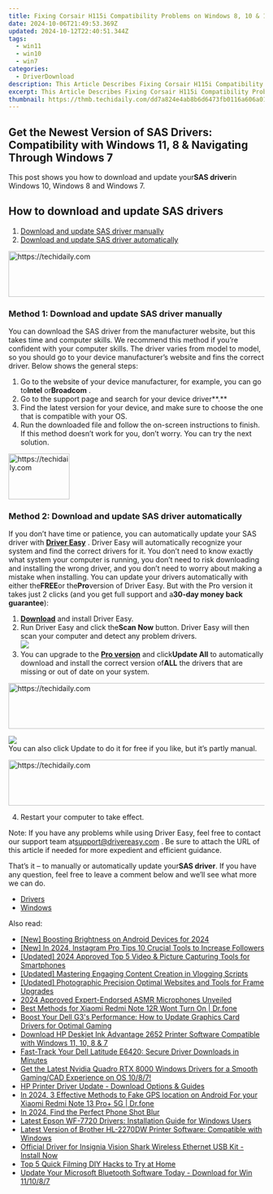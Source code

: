 ```yaml
---
title: Fixing Corsair H115i Compatibility Problems on Windows 8, 10 & 11 - Solutions Found
date: 2024-10-06T21:49:53.369Z
updated: 2024-10-12T22:40:51.344Z
tags:
  - win11
  - win10
  - win7
categories:
  - DriverDownload
description: This Article Describes Fixing Corsair H115i Compatibility Problems on Windows 8, 10 & 11 - Solutions Found
excerpt: This Article Describes Fixing Corsair H115i Compatibility Problems on Windows 8, 10 & 11 - Solutions Found
thumbnail: https://thmb.techidaily.com/dd7a824e4ab8b6d6473fb0116a606a013dd12f046dfa0556ebd9b84053509fd9.png
---
```


## Get the Newest Version of SAS Drivers: Compatibility with Windows 11, 8 & Navigating Through Windows 7

This post shows you how to download and update your**SAS driver**in Windows 10, Windows 8 and Windows 7.

## How to download and update SAS drivers

1. [Download and update SAS driver manually](https://tools.techidaily.com/drivereasy/download/)
2. [Download and update SAS driver automatically](https://tools.techidaily.com/drivereasy/download/)

<!-- affiliate ads begin -->
<a href="https://aligracehair.sjv.io/c/5597632/1997648/19272" target="_top" id="1997648">
  <img src="//a.impactradius-go.com/display-ad/19272-1997648" border="0" alt="https://techidaily.com" width="728" height="90"/>
</a>
<img height="0" width="0" src="https://aligracehair.sjv.io/i/5597632/1997648/19272" style="position:absolute;visibility:hidden;" border="0" />
<!-- affiliate ads end -->

### Method 1: Download and update SAS driver manually

You can download the SAS driver from the manufacturer website, but this takes time and computer skills. We recommend this method if you’re confident with your computer skills. The driver varies from model to model, so you should go to your device manufacturer’s website and fins the correct driver. Below shows the general steps:

1. Go to the website of your device manufacturer, for example, you can go to**Intel** or**Broadcom** .
2. Go to the support page and search for your device driver**.**
3. Find the latest version for your device, and make sure to choose the one that is compatible with your OS.
4. Run the downloaded file and follow the on-screen instructions to finish.
If this method doesn’t work for you, don’t worry. You can try the next solution.

<!-- affiliate ads begin -->
<a href="https://aligracehair.sjv.io/c/5597632/2135407/19272" target="_top" id="2135407">
  <img src="//a.impactradius-go.com/display-ad/19272-2135407" border="0" alt="https://techidaily.com" width="120" height="90"/>
</a>
<img height="0" width="0" src="https://aligracehair.sjv.io/i/5597632/2135407/19272" style="position:absolute;visibility:hidden;" border="0" />
<!-- affiliate ads end -->

### Method 2: Download and update SAS driver automatically

If you don’t have time or patience, you can automatically update your SAS driver with **[Driver Easy](https://tools.techidaily.com/drivereasy/download/)** . Driver Easy will automatically recognize your system and find the correct drivers for it. You don’t need to know exactly what system your computer is running, you don’t need to risk downloading and installing the wrong driver, and you don’t need to worry about making a mistake when installing. You can update your drivers automatically with either the**FREE**or the**Pro**version of Driver Easy. But with the Pro version it takes just 2 clicks (and you get full support and a**30-day money back guarantee**):

1. **[Download](https://tools.techidaily.com/drivereasy/download/)**  and install Driver Easy.
2. Run Driver Easy and click the**Scan Now** button. Driver Easy will then scan your computer and detect any problem drivers.  
![](https://images.drivereasy.com/wp-content/uploads/2018/11/img_5bf7b0d892a64.jpg)
3. You can upgrade to the **[Pro version](https://tools.techidaily.com/drivereasy/download/)**  and click**Update All** to automatically download and install the correct version of**ALL** the drivers that are missing or out of date on your system.  

<!-- affiliate ads begin -->
<a href="https://appsumo.8odi.net/c/5597632/2137378/7443" target="_top" id="2137378">
  <img src="//a.impactradius-go.com/display-ad/7443-2137378" border="0" alt="https://techidaily.com" width="600" height="90"/>
</a>
<img height="0" width="0" src="https://appsumo.8odi.net/i/5597632/2137378/7443" style="position:absolute;visibility:hidden;" border="0" />
<!-- affiliate ads end -->

![](https://images.drivereasy.com/wp-content/uploads/2018/11/img_5bf7b1ecbe979.jpg)  
 You can also click Update to do it for free if you like, but it’s partly manual.

<!-- affiliate ads begin -->
<a href="https://arkmc.pxf.io/c/5597632/352557/5172" target="_top" id="352557">
  <img src="//a.impactradius-go.com/display-ad/5172-352557" border="0" alt="https://techidaily.com" width="720" height="90"/>
</a>
<img height="0" width="0" src="https://arkmc.pxf.io/i/5597632/352557/5172" style="position:absolute;visibility:hidden;" border="0" />
<!-- affiliate ads end -->

4. Restart your computer to take effect.

 Note: If you have any problems while using Driver Easy, feel free to contact our support team at[support@drivereasy.com](https://tools.techidaily.com/drivereasy/download/) . Be sure to attach the URL of this article if needed for more expedient and efficient guidance.

 That’s it – to manually or automatically update your**SAS driver**. If you have any question, feel free to leave a comment below and we’ll see what more we can do.

* [Drivers](https://tools.techidaily.com/drivereasy/download/)
* [Windows](https://tools.techidaily.com/drivereasy/download/)

<ins class="adsbygoogle"
     style="display:block"
     data-ad-format="autorelaxed"
     data-ad-client="ca-pub-7571918770474297"
     data-ad-slot="1223367746"></ins>

<ins class="adsbygoogle"
     style="display:block"
     data-ad-client="ca-pub-7571918770474297"
     data-ad-slot="8358498916"
     data-ad-format="auto"
     data-full-width-responsive="true"></ins>

<span class="atpl-alsoreadstyle">Also read:</span>
<div><ul>
<li><a href="https://fox-http.techidaily.com/new-boosting-brightness-on-android-devices-for-2024/"><u>[New] Boosting Brightness on Android Devices for 2024</u></a></li>
<li><a href="https://instagram-videos.techidaily.com/new-in-2024-instagram-pro-tips-10-crucial-tools-to-increase-followers/"><u>[New] In 2024, Instagram Pro Tips 10 Crucial Tools to Increase Followers</u></a></li>
<li><a href="https://youtube-lab.techidaily.com/ed-2024-approved-top-5-video-and-picture-capturing-tools-for-smartphones/"><u>[Updated] 2024 Approved Top 5 Video & Picture Capturing Tools for Smartphones</u></a></li>
<li><a href="https://extra-approaches.techidaily.com/updated-mastering-engaging-content-creation-in-vlogging-scripts/"><u>[Updated] Mastering Engaging Content Creation in Vlogging Scripts</u></a></li>
<li><a href="https://extra-approaches.techidaily.com/updated-photographic-precision-optimal-websites-and-tools-for-frame-upgrades/"><u>[Updated] Photographic Precision Optimal Websites and Tools for Frame Upgrades</u></a></li>
<li><a href="https://youtube-tips.techidaily.com/approved-expert-endorsed-asmr-microphones-unveiled/"><u>2024 Approved Expert-Endorsed ASMR Microphones Unveiled</u></a></li>
<li><a href="https://howto.techidaily.com/best-methods-for-xiaomi-redmi-note-12r-wont-turn-on-drfone-by-drfone-fix-android-problems-fix-android-problems/"><u>Best Methods for Xiaomi Redmi Note 12R Wont Turn On | Dr.fone</u></a></li>
<li><a href="https://driver-download.techidaily.com/boost-your-dell-g3s-performance-how-to-update-graphics-card-drivers-for-optimal-gaming/"><u>Boost Your Dell G3's Performance: How to Update Graphics Card Drivers for Optimal Gaming</u></a></li>
<li><a href="https://driver-download.techidaily.com/download-hp-deskjet-ink-advantage-2652-printer-software-compatible-with-windows-11-10-8-and-7/"><u>Download HP Deskjet Ink Advantage 2652 Printer Software Compatible with Windows 11, 10, 8 & 7</u></a></li>
<li><a href="https://driver-download.techidaily.com/1722957036404-fast-track-your-dell-latitude-e6420-secure-driver-downloads-in-minutes/"><u>Fast-Track Your Dell Latitude E6420: Secure Driver Downloads in Minutes</u></a></li>
<li><a href="https://driver-download.techidaily.com/get-the-latest-nvidia-quadro-rtx-8000-windows-drivers-for-a-smooth-gamingcad-experience-on-os-1087/"><u>Get the Latest Nvidia Quadro RTX 8000 Windows Drivers for a Smooth Gaming/CAD Experience on OS 10/8/7!</u></a></li>
<li><a href="https://driver-download.techidaily.com/hp-printer-driver-update-download-options-and-guides/"><u>HP Printer Driver Update - Download Options & Guides</u></a></li>
<li><a href="https://android-location.techidaily.com/in-2024-3-effective-methods-to-fake-gps-location-on-android-for-your-xiaomi-redmi-note-13-proplus-5g-drfone-by-drfone-virtual/"><u>In 2024, 3 Effective Methods to Fake GPS location on Android For your Xiaomi Redmi Note 13 Pro+ 5G | Dr.fone</u></a></li>
<li><a href="https://fox-access.techidaily.com/in-2024-find-the-perfect-phone-shot-blur/"><u>In 2024, Find the Perfect Phone Shot Blur</u></a></li>
<li><a href="https://driver-download.techidaily.com/latest-epson-wf-7720-drivers-installation-guide-for-windows-users/"><u>Latest Epson WF-7720 Drivers: Installation Guide for Windows Users</u></a></li>
<li><a href="https://driver-download.techidaily.com/latest-version-of-brother-hl-2270dw-printer-software-compatible-with-windows/"><u>Latest Version of Brother HL-2270DW Printer Software: Compatible with Windows</u></a></li>
<li><a href="https://driver-download.techidaily.com/official-driver-for-insignia-vision-shark-wireless-ethernet-usb-kit-install-now/"><u>Official Driver for Insignia Vision Shark Wireless Ethernet USB Kit - Install Now</u></a></li>
<li><a href="https://extra-resources.techidaily.com/top-5-quick-filming-diy-hacks-to-try-at-home/"><u>Top 5 Quick Filming DIY Hacks to Try at Home</u></a></li>
<li><a href="https://driver-download.techidaily.com/update-your-microsoft-bluetooth-software-today-download-for-win-111087/"><u>Update Your Microsoft Bluetooth Software Today - Download for Win 11/10/8/7</u></a></li>
</ul></div>

